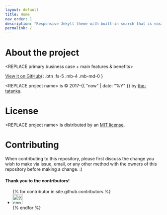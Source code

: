 ```yaml
---
layout: default
title: Home
nav_order: 1
description: "Responsive Jekyll theme with built-in search that is easily customizable and hosted on GitHub Pages."
permalink: /
---
```


# About the project

\<REPLACE primary business case + main features & benefits\>

[View it on GitHub](https://github.com/the-tatanka/github-pages-jekyll-template){: .btn .fs-5 .mb-4 .mb-md-0 }

\<REPLACE project name\> is &copy; 2017-{{ "now" | date: "%Y" }} by [the-tatanka](https://github.com/the-tatanka/github-pages-jekyll-template).

# License

\<REPLACE project name\> is distributed by an [MIT license](https://github.com/the-tatanka/github-pages-jekyll-template/blob/master/LICENSE).

# Contributing

When contributing to this repository, please first discuss the change you wish to make via issue, email, or any other method with the owners of this repository before making a change. :)

#### Thank you to the contributors!

<ul class="list-style-none">
{% for contributor in site.github.contributors %}
  <li class="d-inline-block mr-1">
     <a href="{{ contributor.html_url }}"><img src="{{ contributor.avatar_url }}" width="32" height="32" alt="{{ contributor.login }}"/></a>
  </li>
{% endfor %}
</ul>

